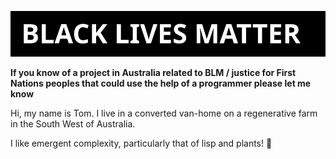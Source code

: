 ![](/blm.svg)

**If you know of a project in Australia related to BLM / justice for First Nations peoples that could use the help of a programmer please let me know**

Hi, my name is Tom. I live in a converted van-home on a regenerative farm in the South West of Australia.

I like emergent complexity, particularly that of lisp and plants! 🌿
